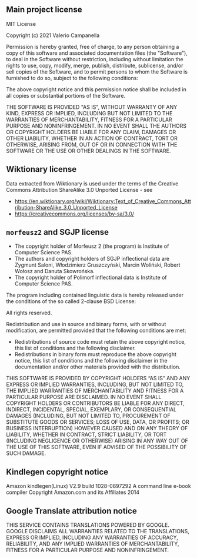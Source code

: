 Main project license
---

MIT License

Copyright (c) 2021 Valerio Campanella

Permission is hereby granted, free of charge, to any person obtaining a copy
of this software and associated documentation files (the "Software"), to deal
in the Software without restriction, including without limitation the rights
to use, copy, modify, merge, publish, distribute, sublicense, and/or sell
copies of the Software, and to permit persons to whom the Software is
furnished to do so, subject to the following conditions:

The above copyright notice and this permission notice shall be included in all
copies or substantial portions of the Software.

THE SOFTWARE IS PROVIDED "AS IS", WITHOUT WARRANTY OF ANY KIND, EXPRESS OR
IMPLIED, INCLUDING BUT NOT LIMITED TO THE WARRANTIES OF MERCHANTABILITY,
FITNESS FOR A PARTICULAR PURPOSE AND NONINFRINGEMENT. IN NO EVENT SHALL THE
AUTHORS OR COPYRIGHT HOLDERS BE LIABLE FOR ANY CLAIM, DAMAGES OR OTHER
LIABILITY, WHETHER IN AN ACTION OF CONTRACT, TORT OR OTHERWISE, ARISING FROM,
OUT OF OR IN CONNECTION WITH THE SOFTWARE OR THE USE OR OTHER DEALINGS IN THE
SOFTWARE.


Wiktionary license
---
Data extracted from Wiktionary is used under the terms of the Creative Commons Attribution ShareAlike 3.0 Unported License - see
* https://en.wiktionary.org/wiki/Wiktionary:Text_of_Creative_Commons_Attribution-ShareAlike_3.0_Unported_License
* https://creativecommons.org/licenses/by-sa/3.0/


`morfeusz2` and SGJP license
---

* The copyright holder of Morfeusz 2 (the program) is Institute of Computer Science PAS.
* The authors and copyright holders of SGJP inflectional data are Zygmunt Saloni, Włodzimierz Gruszczyński, Marcin Woliński, Robert Wołosz and Danuta Skowrońska.
* The copyright holder of Polimorf inflectional data is Institute of Computer Science PAS.

The program including contained linguistic data is hereby released under the conditions of the so called 2-clause BSD License:

All rights reserved.

Redistribution and use in source and binary forms, with or without modification, are permitted provided that the following conditions are met:

* Redistributions of source code must retain the above copyright notice, this list of conditions and the following disclaimer.
* Redistributions in binary form must reproduce the above copyright notice, this list of conditions and the following disclaimer in the documentation and/or other materials provided with the distribution.

THIS SOFTWARE IS PROVIDED BY COPYRIGHT HOLDERS “AS IS” AND ANY EXPRESS OR IMPLIED WARRANTIES, INCLUDING, BUT NOT LIMITED TO, THE IMPLIED WARRANTIES OF MERCHANTABILITY AND FITNESS FOR A PARTICULAR PURPOSE ARE DISCLAIMED. IN NO EVENT SHALL COPYRIGHT HOLDERS OR CONTRIBUTORS BE LIABLE FOR ANY DIRECT, INDIRECT, INCIDENTAL, SPECIAL, EXEMPLARY, OR CONSEQUENTIAL DAMAGES (INCLUDING, BUT NOT LIMITED TO, PROCUREMENT OF SUBSTITUTE GOODS OR SERVICES; LOSS OF USE, DATA, OR PROFITS; OR BUSINESS INTERRUPTION) HOWEVER CAUSED AND ON ANY THEORY OF LIABILITY, WHETHER IN CONTRACT, STRICT LIABILITY, OR TORT (INCLUDING NEGLIGENCE OR OTHERWISE) ARISING IN ANY WAY OUT OF THE USE OF THIS SOFTWARE, EVEN IF ADVISED OF THE POSSIBILITY OF SUCH DAMAGE.

Kindlegen copyright notice
---
Amazon kindlegen(Linux) V2.9 build 1028-0897292
A command line e-book compiler
Copyright Amazon.com and its Affiliates 2014


Google Translate attribution notice
---
THIS SERVICE CONTAINS TRANSLATIONS POWERED BY GOOGLE. GOOGLE DISCLAIMS ALL WARRANTIES RELATED TO THE TRANSLATIONS, EXPRESS OR IMPLIED, INCLUDING ANY WARRANTIES OF ACCURACY, RELIABILITY, AND ANY IMPLIED WARRANTIES OF MERCHANTABILITY, FITNESS FOR A PARTICULAR PURPOSE AND NONINFRINGEMENT.